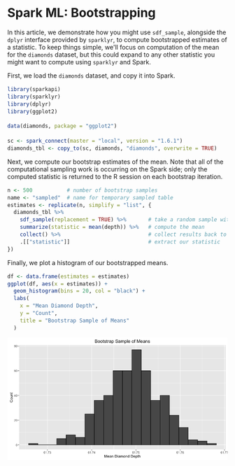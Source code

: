 Spark ML: Bootstrapping
================

In this article, we demonstrate how you might use `sdf_sample`, alongside the `dplyr` interface provided by `sparklyr`, to compute bootstrapped estimates of a statistic. To keep things simple, we'll focus on computation of the mean for the `diamonds` dataset, but this could expand to any other statistic you might want to compute using `sparklyr` and Spark.

First, we load the `diamonds` dataset, and copy it into Spark.

``` r
library(sparkapi)
library(sparklyr)
library(dplyr)
library(ggplot2)

data(diamonds, package = "ggplot2")

sc <- spark_connect(master = "local", version = "1.6.1")
diamonds_tbl <- copy_to(sc, diamonds, "diamonds", overwrite = TRUE)
```

Next, we compute our bootstrap estimates of the mean. Note that all of the computational sampling work is occurring on the Spark side; only the computed statistic is returned to the R session on each bootstrap iteration.

``` r
n <- 500           # number of bootstrap samples
name <- "sampled"  # name for temporary sampled table
estimates <- replicate(n, simplify = "list", {
  diamonds_tbl %>%
    sdf_sample(replacement = TRUE) %>%       # take a random sample with replacement
    summarize(statistic = mean(depth)) %>%   # compute the mean
    collect() %>%                            # collect results back to R
    .[["statistic"]]                         # extract our statistic
})
```

Finally, we plot a histogram of our bootstrapped means.

``` r
df <- data.frame(estimates = estimates)
ggplot(df, aes(x = estimates)) +
  geom_histogram(bins = 20, col = "black") +
  labs(
    x = "Mean Diamond Depth",
    y = "Count",
    title = "Bootstrap Sample of Means"
  )
```

![](ml_bootstrap_files/figure-markdown_github/unnamed-chunk-2-1.png)
